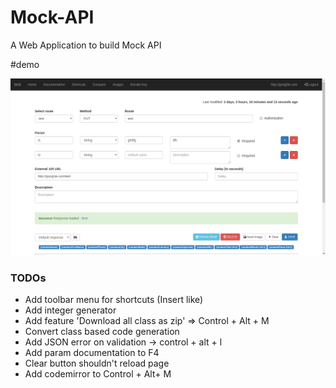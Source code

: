 # Mock-API

A Web Application to build Mock API

#demo

![screenshot.png](https://raw.githubusercontent.com/theapache64/Mock-API/master/screenshot.png)


### TODOs

- Add toolbar menu for shortcuts (Insert like)
- Add integer generator
- Add feature 'Download all class as zip' => Control + Alt + M
- Convert class based code generation 
- Add JSON error on validation -> control + alt + l
- Add param documentation to F4
- Clear button shouldn't reload page
- Add codemirror to Control + Alt+ M


